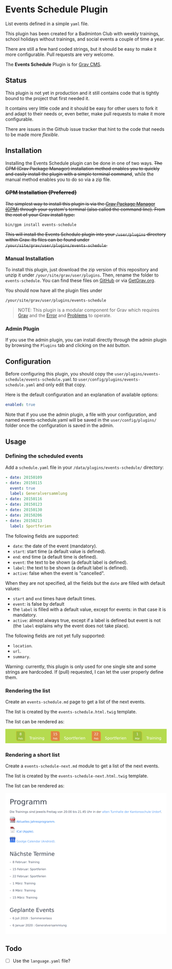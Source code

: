 # Events Schedule Plugin

List events defined in a simple `yaml` file.

This plugin has been created for a Badminton Club with weekly trainings, school holidays without trainings, and social events a couple of time a year.

There are still a few hard coded strings, but it should be easy to make it more configurable. Pull requests are very welcome.

The **Events Schedule** Plugin is for [Grav CMS](http://github.com/getgrav/grav).

## Status

This plugin is not yet in production and it still contains code that is tightly bound to the project that first needed it.

It contains very little code and it should be easy for other users to fork it and adapt to their needs or, even better, make pull requests to make it more configurable.

There are issues in the Github issue tracker that hint to the code that needs to be made more _flexible_.

## Installation

Installing the Events Schedule plugin can be done in one of two ways. ~~The GPM (Grav Package Manager) installation method enables you to quickly and easily install the plugin with a simple terminal command~~, while the manual method enables you to do so via a zip file.

### ~~GPM Installation (Preferred)~~

~~The simplest way to install this plugin is via the [Grav Package Manager (GPM)](http://learn.getgrav.org/advanced/grav-gpm) through your system's terminal (also called the command line).  From the root of your Grav install type:~~

    bin/gpm install events-schedule

~~This will install the Events Schedule plugin into your `/user/plugins` directory within Grav. Its files can be found under `/your/site/grav/user/plugins/events-schedule`.~~

### Manual Installation

To install this plugin, just download the zip version of this repository and unzip it under `/your/site/grav/user/plugins`. Then, rename the folder to `events-schedule`. You can find these files on [GitHub](https://github.com/aoloe/grav-plugin-events-schedule) or via [GetGrav.org](http://getgrav.org/downloads/plugins#extras).

You should now have all the plugin files under

    /your/site/grav/user/plugins/events-schedule
	
> NOTE: This plugin is a modular component for Grav which requires [Grav](http://github.com/getgrav/grav) and the [Error](https://github.com/getgrav/grav-plugin-error) and [Problems](https://github.com/getgrav/grav-plugin-problems) to operate.

### Admin Plugin

If you use the admin plugin, you can install directly through the admin plugin by browsing the `Plugins` tab and clicking on the `Add` button.

## Configuration

Before configuring this plugin, you should copy the `user/plugins/events-schedule/events-schedule.yaml` to `user/config/plugins/events-schedule.yaml` and only edit that copy.

Here is the default configuration and an explanation of available options:

```yaml
enabled: true
```

Note that if you use the admin plugin, a file with your configuration, and named events-schedule.yaml will be saved in the `user/config/plugins/` folder once the configuration is saved in the admin.

## Usage

### Defining the scheduled events

Add a `schedule.yaml` file in your `/data/plugins/events-schedule/` directory: 

```yaml
- date: 20150109
- date: 20150115
  event: true
  label: Generalversammlung
- date: 20150116
- date: 20150123
- date: 20150130
- date: 20150206
- date: 20150213
  label: Sportferien
```

The following fields are supported:

- `date`: the date of the event (mandatory).
- `start`: start time (a default value is defined).
- `end`: end time (a default time is defined).
- `event`: the text to be shown (a default label is defined).
- `label`: the text to be shown (a default label is defined).
- `active`: false when the event is "cancelled".

When they are not specified, all the fields but the `date` are filled with default values:

- `start` and `end` times have default times.
- `event`: is false by default
- the `label` is filled with a default value, except for events: in that case it is mandatory.
- `active`: almost always true, except if a label is defined but event is not (the `label` explains why the event does not take place).

The following fields are not yet fully supported:

- `location`.
- `url`.
- `summary`.

Warning: currently, this plugin is only used for one single site and some strings are hardcoded. If (pull) requested, I can let the user properly define them.

### Rendering  the list

Create an `events-schedule.md` page to  get a list of the next events.

The list is created by the `events-schedule.html.twig` template.

The list can be rendered as:

![Short list of next events](resources/events-next.png)

### Rendering a short list


Create a `events-schedule-next.md` module to  get a list of the next events.

The list is created by the `events-schedule-next.html.twig` template.

The list can be rendered as:

![list of events](resources/events.png)

## Todo

- [ ] Use the `language.yaml` file?
